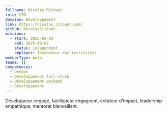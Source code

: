 ```yaml
---
fullname: Nicolas Ritouet
role: CTO
domaine: Développement
link: https://nicolas.ritouet.com/
github: NicolasRitouet
missions:
  - start: 2023-05-02
    end: 2025-08-02
    status: independent
    employer: Incubateur des territoires
memberType: beta
teams: []
competences:
  - DevOps
  - Développement Full-stack
  - Développement Backend
  - Développement
---
```

Développeur engagé, facilitateur engageant, créateur d'impact, leadership empathique, mentorat bienveillant.
